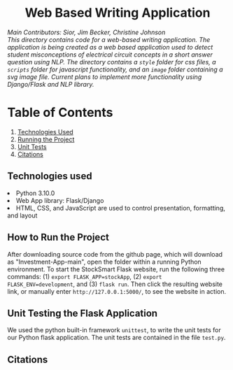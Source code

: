 <h1 align = "center"> Web Based Writing Application </h1>

_Main Contributors: Sior, Jim Becker, Christine Johnson
<br>This directory contains code for a web-based writing application. The application is being created as a web based application used to detect student misconceptions of electrical circuit concepts in a short answer question using NLP. The directory contains a `style` folder for css files, a `scripts` folder for javascript functionality, and an `image` folder containing a svg image file. Current plans to implement more functionality using Django/Flask and NLP library._

# Table of Contents
1. [Technologies Used](#Technologies)
2. [Running the Project](#Running)
3. [Unit Tests](#Testing)
4. [Citations](#Citations)

## Technologies used <a name="Technologies"></a>
<li>Python 3.10.0
<li>Web App library: Flask/Django
<li>HTML, CSS, and JavaScript are used to control presentation, formatting, and layout 
  
## How to Run the Project <a name="Running"></a>
After downloading source code from the github page, which will download as "Investment-App-main", open the folder within a running Python environment. To start the StockSmart Flask website, run the following three commands: (1) `export FLASK_APP=stockApp`, (2) `export FLASK_ENV=development`, and (3) `flask run`. Then click the resulting website link, or manually enter `http://127.0.0.1:5000/`, to see the website in action.

## Unit Testing the Flask Application <a name="Testing"></a>
We used the python built-in framework `unittest`, to write the unit tests for our Python flask application. The unit tests are contained in the file `test.py`.

## Citations